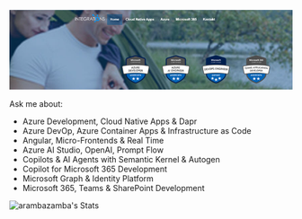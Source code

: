 [![header](_images/header.jpg)](https://www.integrations.at)

Ask me about: 

- Azure Development, Cloud Native Apps & Dapr
- Azure DevOp, Azure Container Apps & Infrastructure as Code
- Angular, Micro-Frontends & Real Time
- Azure AI Studio, OpenAI, Prompt Flow
- Copilots & AI Agents with Semantic Kernel & Autogen
- Copilot for Microsoft 365 Development
- Microsoft Graph & Identity Platform
- Microsoft 365, Teams & SharePoint Development

![arambazamba's Stats](https://github-readme-stats.vercel.app/api?username=alexander-kastil&theme=vue-dark&show_icons=true&hide_border=true&count_private=true)
